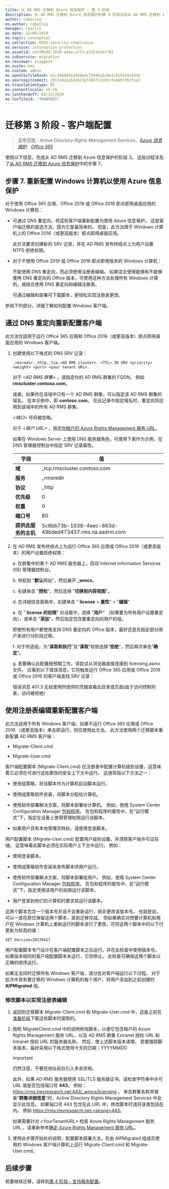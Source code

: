 ```yaml
---
title: 从 AD RMS 迁移到 Azure 信息保护 - 第 3 阶段
description: 从 AD RMS 迁移到 Azure 信息保护的第 3 阶段涉及从 AD RMS 迁移到 Azure 信息保护中的步骤 7。
author: cabailey
ms.author: cabailey
manager: rkarlin
ms.date: 12/06/2019
ms.topic: conceptual
ms.collection: M365-security-compliance
ms.service: information-protection
ms.assetid: e3fd9bd9-3638-444a-a773-e1d5101b1793
ms.subservice: migration
ms.reviewer: esaggese
ms.suite: ems
ms.custom: admin
ms.openlocfilehash: b2c206885b2449edc73948a3c0e3c815634c93de
ms.sourcegitcommit: 2917e822a5d1b21bf465f2cb93cfe46937b1faa7
ms.translationtype: MT
ms.contentlocale: zh-CN
ms.lasthandoff: 03/15/2020
ms.locfileid: "79405025"
---
```

# <a name="migration-phase-3---client-side-configuration"></a>迁移第 3 阶段 - 客户端配置

>适用范围：*Active Directory Rights Management Services、[Azure 信息保护](https://azure.microsoft.com/pricing/details/information-protection)、[Office 365](https://download.microsoft.com/download/E/C/F/ECF42E71-4EC0-48FF-AA00-577AC14D5B5C/Azure_Information_Protection_licensing_datasheet_EN-US.pdf)*

使用以下信息，完成从 AD RMS 迁移到 Azure 信息保护的阶段 3。 这些过程涉及了[从 AD RMS 迁移到 Azure 信息保护](migrate-from-ad-rms-to-azure-rms.md)中的步骤 7。

## <a name="step-7-reconfigure-windows-computers-to-use-azure-information-protection"></a>步骤 7. 重新配置 Windows 计算机以使用 Azure 信息保护

对于使用 Office 365 应用、Office 2019 或 Office 2016 即点即用桌面应用的 Windows 计算机：

- 可通过 DNS 重定向，将这些客户端重新配置为使用 Azure 信息保护。 这是客户端迁移的首选方法，因为它是最简单的。 但是，此方法限于 Windows 计算机上的 Office 2016（或更高版本）即点即用桌面应用。
    
    此方法要求创建新的 SRV 记录，并在 AD RMS 发布终结点上为用户设置 NTFS 拒绝权限。

- 对于不使用 Office 2019 或 Office 2016 即点即用版本的 Windows 计算机：
    
    不能使用 DNS 重定向，而必须使用注册表编辑。 如果混合使用能够和不能够使用 DNS 重定向的 Office 版本，可使用这种方法处理所有 Windows 计算机，或结合使用 DNS 重定向和编辑注册表。 
    
    可通过编辑和部署可下载脚本，更轻松实现注册表更改。 

参阅下列部分，详细了解如何配置 Windows 客户端。

## <a name="client-reconfiguration-by-using-dns-redirection"></a>通过 DNS 重定向重新配置客户端

此方法仅适用于运行 Office 365 应用和 Office 2016（或更高版本）即点即用桌面应用的 Windows 客户端。 

1. 创建使用以下格式的 DNS SRV 记录：
    
    `_rmsredir._http._tcp.<AD RMS cluster>. <TTL> IN SRV <priority> <weight> <port> <your tenant URL>.`
    
    对于 *\<AD RMS 群集>* ，请指定你的 AD RMS 群集的 FQDN。 例如 **rmscluster.contoso.com**。
    
    或者，如果你在该域中只有一个 AD RMS 群集，可以指定该 AD RMS 群集的域名。 在本示例中，即 **contoso.com**。 在此记录中指定域名时，重定向将应用到该域中的所有 AD RMS 群集。
    
    *\<端口>* 号将被忽略。
    
    对于 *\<租户 URL\>* ，指定[你租户的 Azure Rights Management 服务 URL](migrate-from-ad-rms-phase1.md#to-identify-your-azure-rights-management-service-url)。
    
    如果在 Windows Server 上使用 DNS 服务器角色，可使用下表作为示例，在 DNS 管理器控制台中指定 SRV 记录属性。
    
    |字段|值|  
    |-----------|-----------|  
    |**域**|_tcp.rmscluster.contoso.com|  
    |**服务**|_rmsredir|  
    |**协议**|_http|  
    |**优先级**|0|  
    |**权重**|0|  
    |**端口号**|80|  
    |**提供此服务的主机**|5c6bb73b-1038-4eec-863d-49bded473437.rms.na.aadrm.com|  

2. 在 AD RMS 发布终结点上为运行 Office 365 应用或 Office 2016（或更高版本）的用户设置拒绝权限：

    a. 在群集中的某个 AD RMS 服务器上，启动 Internet Information Services (IIS) 管理器控制台。

    b. 导航到 "**默认**网站"，然后展开 **_wmcs**。

    c. 右键单击 "**授权**"，然后选择 "**切换到内容视图**"。

    d. 在详细信息窗格中，右键单击 " **license** > **属性**" > "**编辑**"

    e. 在 " **license 的权限**" 对话框中，选择 "**用户**" （如果要为所有用户设置重定向），或单击 "**添加**"，然后指定包含要重定向的用户的组。
    
    即使所有用户都使用支持 DNS 重定向的 Office 版本，最好还是先指定部分用户来进行分阶段迁移。
    
    f. 对于所选组，为“**读取和执行**”及“**读取**”权限选择“**拒绝**”，然后两次单击“**确定**”。

    g. 若要确认此配置按预期工作，请尝试从浏览器直接连接到 licensing.asmx 文件。 应看到以下错误消息，它将触发运行 Office 365 应用或 Office 2019 或 Office 2016 的客户端查找 SRV 记录：
    
    错误消息 401.3:无权使用所提供的凭据查看此目录或页面(由于访问控制列表，访问被拒绝)


## <a name="client-reconfiguration-by-using-registry-edits"></a>使用注册表编辑重新配置客户端

此方法适用于所有 Windows 客户端，如果不运行 Office 365 应用或 Office 2016 （或更高版本）单击即运行，则应使用此方法。 此方法使用两个迁移脚本重新配置 AD RMS 客户端：

- Migrate-Client.cmd

- Migrate-User.cmd

客户端配置脚本 (Migrate-Client.cmd) 在注册表中配置计算机级别设置，这意味着它必须在可进行这些更改的安全上下文中运行。 这通常指以下方法之一：

- 使用组策略，将该脚本作为计算机启动脚本运行。

- 使用组策略软件安装，将脚本分配给计算机。

- 使用软件部署解决方案，将脚本部署给计算机。 例如，使用 System Center Configuration Manager [包和程序](/sccm/apps/deploy-use/packages-and-programs)。 在包和程序的属性中，在“运行模式”下，指定在设备上使用管理权限运行该脚本。 

- 如果用户具有本地管理员特权，请使用登录脚本。

用户配置脚本 (Migrate-User.cmd) 配置用户级别设置，并清除客户端许可证存储。 这意味着此脚本必须在实际用户上下文中运行。 例如：

- 使用登录脚本。

- 使用组策略软件安装来发布脚本供用户运行。

- 使用软件部署解决方案，将脚本部署给用户。 例如，使用 System Center Configuration Manager [包和程序](/sccm/apps/deploy-use/packages-and-programs)。 在包和程序的属性中，在“运行模式”下，指定使用该用户的权限运行该脚本。 

- 用户登录到他们的计算机时要求其运行该脚本。

这两个脚本包含一个版本号并且不会重新运行，除非更改该版本号。 也就是说，可以一直在原位保留这两个脚本，直到迁移完成。 但如果确实对想要计算机和用户在 Windows 计算机上重新运行的脚本进行了更改，可将这两个脚本中的以下行更新为较高的值：

    SET Version=20170427

用户配置脚本专门设计在客户端配置脚本之后运行，并在此检查中使用版本号。 如果版本相同的客户端配置脚本未运行，它将停止。 此检查可确保这两个脚本以正确的顺序运行。 

如果无法同时迁移所有 Windows 客户端，请分批对客户端运行以下过程。 对于批次中具有要迁移的 Windows 计算机的每个用户，将用户添加到之前创建的 **AIPMigrated** 组。

### <a name="modifying-the-scripts-for-registry-edits"></a>修改脚本以实现注册表编辑

1. 返回到迁移脚本 Migrate-Client.cmd 和 Migrate-User.cmd 中，这是之前在[准备阶段](migrate-from-ad-rms-phase1.md#step-2-prepare-for-client-migration)下载这些脚本时提取的。

2. 按照 MigrateClient.cmd 中的说明修改脚本，以便它包含租户的 Azure Rights Management 服务 URL，以及 AD RMS 群集 Extranet 授权 URL 和 Intranet 授权 URL 的服务器名称。 然后，使上述脚本版本递增。 若要跟踪脚本版本，最好采用以下格式使用今天的日期：YYYYMMDD
    
   > [!IMPORTANT]
   > 仍然注意，不要在地址前后引入多余空格。
   > 
   > 此外，如果 AD RMS 服务器使用 SSL/TLS 服务器证书，请检查字符串中许可 URL 值是否包括端口号 **443**。 例如： https://rms.treyresearch.net:443/_wmcs/licensing 。 单击群集名称并查看“**群集详细信息**”时，Active Directory Rights Management Services 中会显示此信息。 如果端口号 443 包含在此 URL 中，修改脚本时请将该值包括在内。 例如 https://rms.treyresearch.net:<strong>443</strong>。 
    
   如果需要针对 &lt;YourTenantURL&gt; 检索 Azure Rights Management 服务 URL ，请重新参考[确定 Azure Rights Management 服务 URL](migrate-from-ad-rms-phase1.md#to-identify-your-azure-rights-management-service-url)。

3. 使用此步骤开始处的说明，配置脚本部署方法，在由 AIPMigrated 组成员使用的 Windows 客户端计算机上运行 Migrate-Client.cmd 和 Migrate-User.cmd。 

## <a name="next-steps"></a>后续步骤
若要继续迁移，请转到[第 4 阶段 - 支持服务配置](migrate-from-ad-rms-phase4.md)。
